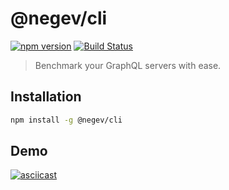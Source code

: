 # @negev/cli

[![npm version](https://img.shields.io/npm/v/@negev/cli)](https://img.shields.io/npm/v/@negev/cli)
[![Build Status](https://travis-ci.com/marhaupe/graphql-loadtest.svg?branch=master)](https://travis-ci.com/marhaupe/graphql-loadtest)

<!-- [![codecov](https://codecov.io/gh/marhaupe/negev/branch/master/graph/badge.svg?flag=core)](https://codecov.io/gh/marhaupe/negev) -->

> Benchmark your GraphQL servers with ease.

## Installation

```bash
npm install -g @negev/cli
```

## Demo

[![asciicast](https://asciinema.org/a/Q5eGihTD5Pfy9hEgtOcfy8AsN.svg)](https://asciinema.org/a/Q5eGihTD5Pfy9hEgtOcfy8AsN)
